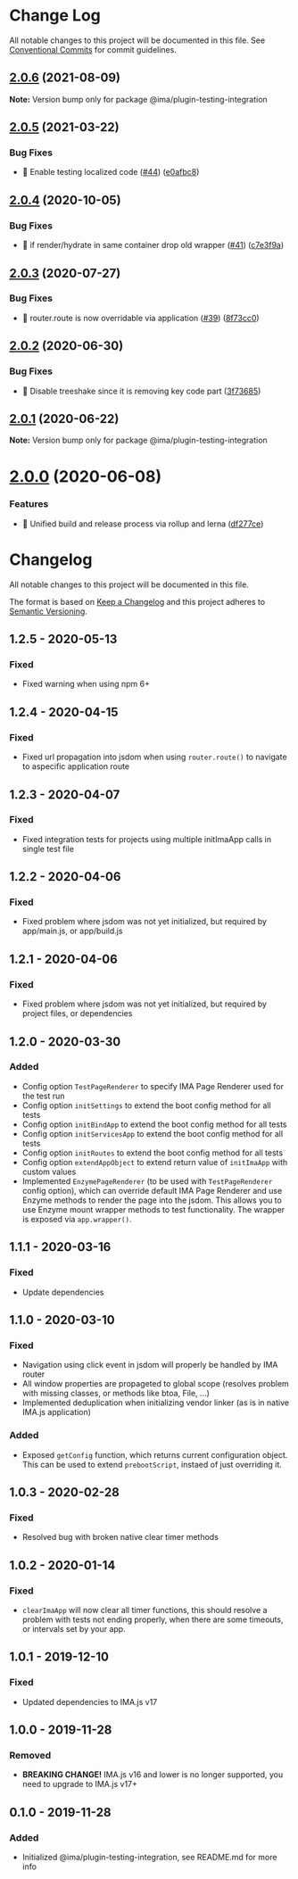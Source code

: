 # Change Log

All notable changes to this project will be documented in this file.
See [Conventional Commits](https://conventionalcommits.org) for commit guidelines.

## [2.0.6](https://github.com/seznam/IMA.js-plugins/compare/@ima/plugin-testing-integration@2.0.5...@ima/plugin-testing-integration@2.0.6) (2021-08-09)

**Note:** Version bump only for package @ima/plugin-testing-integration





## [2.0.5](https://github.com/seznam/IMA.js-plugins/compare/@ima/plugin-testing-integration@2.0.4...@ima/plugin-testing-integration@2.0.5) (2021-03-22)


### Bug Fixes

* 🐛 Enable testing localized code ([#44](https://github.com/seznam/IMA.js-plugins/issues/44)) ([e0afbc8](https://github.com/seznam/IMA.js-plugins/commit/e0afbc8c74c29626a4ee89ac063881b021cfe8f9))





## [2.0.4](https://github.com/seznam/IMA.js-plugins/compare/@ima/plugin-testing-integration@2.0.3...@ima/plugin-testing-integration@2.0.4) (2020-10-05)


### Bug Fixes

* 🐛 if render/hydrate in same container drop old wrapper ([#41](https://github.com/seznam/IMA.js-plugins/issues/41)) ([c7e3f9a](https://github.com/seznam/IMA.js-plugins/commit/c7e3f9a450834ddc2c87dde14dfc2f9f33fec1f8))





## [2.0.3](https://github.com/seznam/IMA.js-plugins/compare/@ima/plugin-testing-integration@2.0.2...@ima/plugin-testing-integration@2.0.3) (2020-07-27)


### Bug Fixes

* 🐛  router.route is now overridable via application ([#39](https://github.com/seznam/IMA.js-plugins/issues/39)) ([8f73cc0](https://github.com/seznam/IMA.js-plugins/commit/8f73cc0629b65c8a5627e01278debf15224313bd))





## [2.0.2](https://github.com/seznam/IMA.js-plugins/compare/@ima/plugin-testing-integration@2.0.1...@ima/plugin-testing-integration@2.0.2) (2020-06-30)


### Bug Fixes

* 🐛 Disable treeshake since it is removing key code part ([3f73685](https://github.com/seznam/IMA.js-plugins/commit/3f736859a46882fd741d4c66abfe73a2b7ecb76e))





## [2.0.1](https://github.com/seznam/IMA.js-plugins/compare/@ima/plugin-testing-integration@2.0.0...@ima/plugin-testing-integration@2.0.1) (2020-06-22)

**Note:** Version bump only for package @ima/plugin-testing-integration





# [2.0.0](https://github.com/seznam/IMA.js-plugins/compare/@ima/plugin-testing-integration@1.2.5...@ima/plugin-testing-integration@2.0.0) (2020-06-08)


### Features

* 🎸  Unified build and release process via rollup and lerna ([df277ce](https://github.com/seznam/IMA.js-plugins/commit/df277ce5bae0cacc9c5b4d6957bdc786ac9cf571))





# Changelog

All notable changes to this project will be documented in this file.

The format is based on [Keep a Changelog](http://keepachangelog.com/en/1.0.0/)
and this project adheres to [Semantic Versioning](http://semver.org/spec/v2.0.0.html).

## 1.2.5 - 2020-05-13
### Fixed
- Fixed warning when using npm 6+

## 1.2.4 - 2020-04-15
### Fixed
- Fixed url propagation into jsdom when using `router.route()` to navigate to  aspecific application route

## 1.2.3 - 2020-04-07
### Fixed
- Fixed integration tests for projects using multiple initImaApp calls in single test file

## 1.2.2 - 2020-04-06
### Fixed
- Fixed problem where jsdom was not yet initialized, but required by app/main.js, or app/build.js

## 1.2.1 - 2020-04-06
### Fixed
- Fixed problem where jsdom was not yet initialized, but required by project files, or dependencies

## 1.2.0 - 2020-03-30
### Added
- Config option `TestPageRenderer` to specify IMA Page Renderer used for the test run
- Config option `initSettings` to extend the boot config method for all tests
- Config option `initBindApp` to extend the boot config method for all tests
- Config option `initServicesApp` to extend the boot config method for all tests
- Config option `initRoutes` to extend the boot config method for all tests
- Config option `extendAppObject` to extend return value of `initImaApp` with custom values
- Implemented `EnzymePageRenderer` (to be used with `TestPageRenderer` config option), which can override default IMA Page Renderer and use Enzyme methods to render the page into the jsdom. This allows you to use Enzyme mount wrapper methods to test functionality. The wrapper is exposed via `app.wrapper()`.

## 1.1.1 - 2020-03-16
### Fixed
- Update dependencies

## 1.1.0 - 2020-03-10
### Fixed
- Navigation using click event in jsdom will properly be handled by IMA router
- All window properties are propageted to global scope (resolves problem with missing classes, or methods like btoa, File, ...)
- Implemented deduplication when initializing vendor linker (as is in native IMA.js application)

### Added
- Exposed `getConfig` function, which returns current configuration object. This can be used to extend `prebootScript`, instaed of just overriding it.

## 1.0.3 - 2020-02-28
### Fixed
- Resolved bug with broken native clear timer methods

## 1.0.2 - 2020-01-14
### Fixed
- `clearImaApp` will now clear all timer functions, this should resolve a problem with tests not ending properly, when there are some timeouts, or intervals set by your app.

## 1.0.1 - 2019-12-10
### Fixed
- Updated dependencies to IMA.js v17

## 1.0.0 - 2019-11-28
### Removed
- **BREAKING CHANGE!** IMA.js v16 and lower is no longer supported, you need to upgrade to IMA.js v17+

## 0.1.0 - 2019-11-28
### Added
- Initialized @ima/plugin-testing-integration, see README.md for more info
